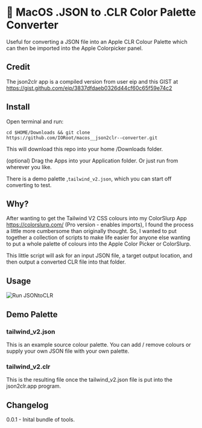 # 🌈 MacOS .JSON to .CLR Color Palette Converter 

Useful for converting a JSON file into an Apple CLR Colour Palette which can then be imported into the Apple Colorpicker panel.

## Credit

The json2clr app is a compiled version from user eip and this GIST at https://gist.github.com/eip/3837dfdaeb0326d44cf60c65f59e74c2

## Install

Open terminal and run:
```
cd $HOME/Downloads && git clone https://github.com/IORoot/macos__json2clr--converter.git
```
This will download this repo into your home /Downloads folder.

(optional) Drag the Apps into your Application folder. Or just run from wherever you like.

There is a demo palette ,`tailwind_v2.json`, which you can start off converting to test.


## Why?

After wanting to get the Tailwind V2 CSS colours into my ColorSlurp App https://colorslurp.com/ (Pro version - enables imports), I found the process a little more cumbersome than originally thought. So, I wanted to put together a collection of scripts to make life easier for anyone else wanting to put a whole palette of colours into the Apple Color Picker or ColorSlurp.

This little script will ask for an input JSON file, a target output location, and then output a converted CLR file into that folder.

## Usage

![Run JSONtoCLR](https://github.com/IORoot/macos__json2clr--convert/blob/33a906d9e640b509cf7005ad7f855f3f738fb0ad/docs/video_jsontoclr.gif)


## Demo Palette

### tailwind_v2.json

This is an example source colour palette. You can add / remove colours or supply your own JSON file with your own palette.

### tailwind_v2.clr

This is the resulting file once the tailwind_v2.json file is put into the json2clr.app program. 

## Changelog

0.0.1 - Inital bundle of tools.
